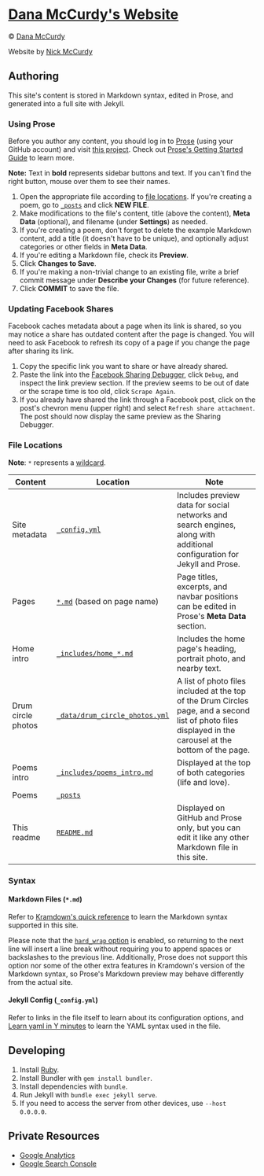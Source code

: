 # [Dana McCurdy's Website](http://danamccurdy.com)

&copy; [Dana McCurdy](http://danamccurdy.com/)

Website by [Nick McCurdy](http://nickmccurdy.com/)

## Authoring
This site's content is stored in Markdown syntax, edited in Prose, and generated into a full site with Jekyll.

### Using Prose
Before you author any content, you should log in to [Prose](http://prose.io/) (using your GitHub account) and visit [this project](http://prose.io/#danamcc/danamcc.github.io). Check out [Prose's Getting Started Guide](https://github.com/prose/prose/wiki/Getting-Started) to learn more.

**Note:** Text in **bold** represents sidebar buttons and text. If you can't find the right button, mouse over them to see their names.

1. Open the appropriate file according to [file locations](#file-locations). If you're creating a poem, go to [`_posts`](http://prose.io/#danamcc/danamcc.github.io/tree/master/_posts) and click **NEW FILE**.
2. Make modifications to the file's content, title (above the content), **Meta Data** (optional), and filename (under **Settings**) as needed.
3. If you're creating a poem, don't forget to delete the example Markdown content, add a title (it doesn't have to be unique), and optionally adjust categories or other fields in **Meta Data**.
4. If you're editing a Markdown file, check its **Preview**.
5. Click **Changes to Save**.
6. If you're making a non-trivial change to an existing file, write a brief commit message under **Describe your Changes** (for future reference).
7. Click **COMMIT** to save the file.

### Updating Facebook Shares
Facebook caches metadata about a page when its link is shared, so you may notice a share has outdated content after the page is changed. You will need to ask Facebook to refresh its copy of a page if you change the page after sharing its link.

1. Copy the specific link you want to share or have already shared.
2. Paste the link into the [Facebook Sharing Debugger](https://developers.facebook.com/tools/debug/sharing/), click `Debug`, and inspect the link preview section. If the preview seems to be out of date or the scrape time is too old, click `Scrape Again`.
3. If you already have shared the link through a Facebook post, click on the post's chevron menu (upper right) and select `Refresh share attachment`. The post should now display the same preview as the Sharing Debugger.

### File Locations
**Note**: `*` represents a [wildcard](https://en.wikipedia.org/wiki/Wildcard_character).

| Content | Location | Note |
| --- | --- | --- |
| Site metadata | [`_config.yml`](_config.yml) | Includes preview data for social networks and search engines, along with additional configuration for Jekyll and Prose. |
| Pages | [`*.md`](.) (based on page name) | Page titles, excerpts, and navbar positions can be edited in Prose's **Meta Data** section. |
| Home intro | [`_includes/home_*.md`](_includes) | Includes the home page's heading, portrait photo, and nearby text. |
| Drum circle photos |  [`_data/drum_circle_photos.yml`](_data/drum_circle_photos.yml) | A list of photo files included at the top of the Drum Circles page, and a second list of photo files displayed in the carousel at the bottom of the page. |
| Poems intro | [`_includes/poems_intro.md`](includes/poems_intro.md) | Displayed at the top of both categories (life and love). |
| Poems | [`_posts`](_posts) |
| This readme | [`README.md`](README.md) | Displayed on GitHub and Prose only, but you can edit it like any other Markdown file in this site. |

### Syntax

#### Markdown Files (`*.md`)
Refer to [Kramdown's quick reference](http://kramdown.gettalong.org/quickref.html) to learn the Markdown syntax supported in this site.

Please note that the [`hard_wrap` option](http://kramdown.gettalong.org/options.html#option-hard-wrap) is enabled, so returning to the next line will insert a line break without requiring you to append spaces or backslashes to the previous line. Additionally, Prose does not support this option nor some of the other extra features in Kramdown's version of the Markdown syntax, so Prose's Markdown preview may behave differently from the actual site.

#### Jekyll Config (`_config.yml`)
Refer to links in the file itself to learn about its configuration options, and [Learn yaml in Y minutes](https://learnxinyminutes.com/docs/yaml/) to learn the YAML syntax used in the file.

## Developing
1. Install [Ruby](https://www.ruby-lang.org/).
2. Install Bundler with `gem install bundler`.
3. Install dependencies with `bundle`.
4. Run Jekyll with `bundle exec jekyll serve`.
5. If you need to access the server from other devices, use `--host 0.0.0.0`.

## Private Resources
- [Google Analytics](https://analytics.google.com/analytics/web/#report/defaultid/a51703743w83996550p87034958/)
- [Google Search Console](https://www.google.com/webmasters/tools/dashboard?siteUrl=http%3A%2F%2Fdanamccurdy.com%2F)
